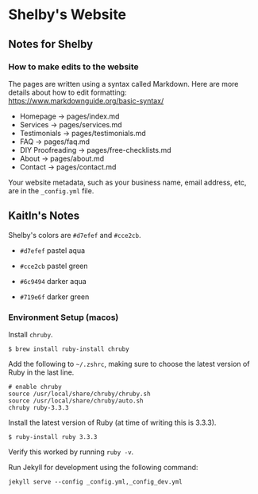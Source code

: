 # Shelby's Website
## Notes for Shelby
### How to make edits to the website
The pages are written using a syntax called Markdown.  Here are more details about how to edit formatting: https://www.markdownguide.org/basic-syntax/

* Homepage -> pages/index.md
* Services -> pages/services.md
* Testimonials -> pages/testimonials.md
* FAQ -> pages/faq.md
* DIY Proofreading -> pages/free-checklists.md
* About -> pages/about.md
* Contact -> pages/contact.md

Your website metadata, such as your business name, email address, etc, are in the `_config.yml` file.

## Kaitln's Notes
Shelby's colors are `#d7efef` and `#cce2cb`.
* `#d7efef` pastel aqua
* `#cce2cb` pastel green

* `#6c9494` darker aqua
* `#719e6f` darker green


### Environment Setup (macos)
Install `chruby`.

```
$ brew install ruby-install chruby
```
Add the following to `~/.zshrc`, making sure to choose the latest version of Ruby in the last line.

```
# enable chruby
source /usr/local/share/chruby/chruby.sh
source /usr/local/share/chruby/auto.sh
chruby ruby-3.3.3
```

Install the latest version of Ruby (at time of writing this is 3.3.3).

```
$ ruby-install ruby 3.3.3
```

Verify this worked by running `ruby -v`.

Run Jekyll for development using the following command:

```
jekyll serve --config _config.yml,_config_dev.yml
```
